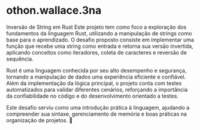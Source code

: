 # othon.wallace.3na
Inversão de String em Rust
Este projeto tem como foco a exploração dos fundamentos da linguagem Rust, utilizando a manipulação de strings como base para o aprendizado. O desafio proposto consiste em implementar uma função que recebe uma string como entrada e retorna sua versão invertida, aplicando conceitos como iteradores, coleta de caracteres e reversão de sequência.

Rust é uma linguagem conhecida por seu alto desempenho e segurança, tornando a manipulação de dados uma experiência eficiente e confiável. Além da implementação da lógica principal, o projeto conta com testes automatizados para validar diferentes cenários, reforçando a importância da confiabilidade no código e do desenvolvimento orientado a testes.

Este desafio serviu como uma introdução prática à linguagem, ajudando a compreender sua sintaxe, gerenciamento de memória e boas práticas na organização de projetos. 🚀
